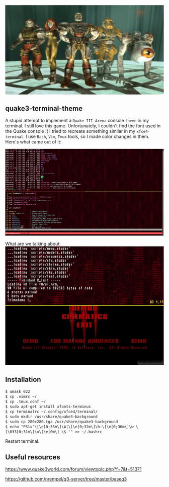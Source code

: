 <div align="center">
<img src="https://github.com/iikrllx/quake3-terminal-theme/blob/master/images/intro.jpg">
</div>

## quake3-terminal-theme
A stupid attempt to implement a ```Quake III Arena``` console ```theme``` in my terminal. I still
love this game. Unfortunately, I couldn't find the font used in the Quake console :( I tried to
recreate something similar in my ```xfce4-terminal```. I use ```Bash```, ```Vim```, ```Tmux```
tools, so I made color changes in them. Here's what came out of it:

![screenshot](./images/q3-xfce4-terminal.png)

What are we talking about:
![screenshot](./images/q3-console.jpg)

## Installation
```
$ umask 022
$ cp .vimrc ~/
$ cp .tmux.conf ~/
$ sudo apt-get install xfonts-terminus
$ cp terminalrc ~/.config/xfce4/terminal/
$ sudo mkdir /usr/share/quake3-background
$ sudo cp 280x280.tga /usr/share/quake3-background
$ echo "PS1='\[\e[0;33m\]\A|\[\e[0;32m\]\h:\[\e[0;36m\]\w \[\033[0;31m\]\u\[\e[0m\] \$ '" >> ~/.bashrc
```
Restart terminal.

## Useful resources
https://www.quake3world.com/forum/viewtopic.php?f=7&t=51371

https://github.com/nrempel/q3-server/tree/master/baseq3
